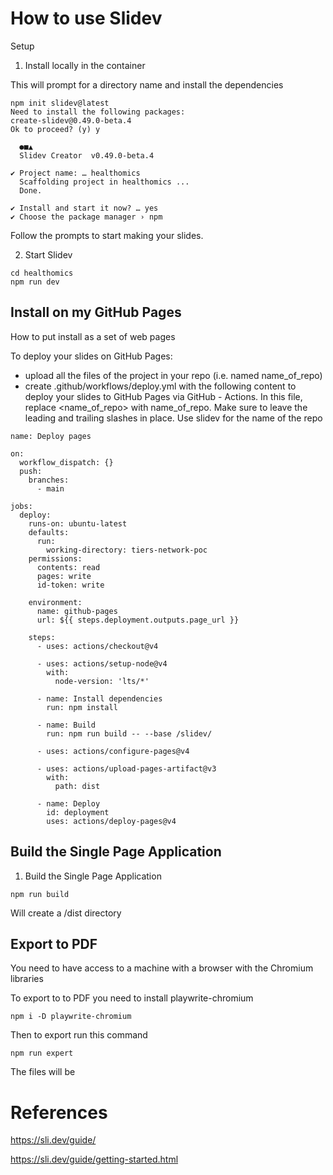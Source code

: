 # How to use Slidev


Setup
1. Install locally in the container

This will prompt for a directory name and install the dependencies

```
npm init slidev@latest
Need to install the following packages:
create-slidev@0.49.0-beta.4
Ok to proceed? (y) y

  ●■▲
  Slidev Creator  v0.49.0-beta.4

✔ Project name: … healthomics
  Scaffolding project in healthomics ...
  Done.

✔ Install and start it now? … yes
✔ Choose the package manager › npm
```
Follow the prompts to start making your slides.


2. Start Slidev
```
cd healthomics
npm run dev
```


## Install on my GitHub Pages

How to put install as a set of web pages

To deploy your slides on GitHub Pages:

- upload all the files of the project in your repo (i.e. named name_of_repo)
- create .github/workflows/deploy.yml with the following content to deploy your slides to GitHub Pages via GitHub - Actions. In this file, replace <name_of_repo> with name_of_repo. Make sure to leave the leading and trailing slashes in place.  Use slidev for the name of the repo
```
name: Deploy pages

on:
  workflow_dispatch: {}
  push:
    branches:
      - main

jobs:
  deploy:
    runs-on: ubuntu-latest
    defaults:
      run:
        working-directory: tiers-network-poc
    permissions:
      contents: read
      pages: write
      id-token: write

    environment:
      name: github-pages
      url: ${{ steps.deployment.outputs.page_url }}

    steps:
      - uses: actions/checkout@v4

      - uses: actions/setup-node@v4
        with:
          node-version: 'lts/*'

      - name: Install dependencies
        run: npm install

      - name: Build
        run: npm run build -- --base /slidev/

      - uses: actions/configure-pages@v4

      - uses: actions/upload-pages-artifact@v3
        with:
          path: dist

      - name: Deploy
        id: deployment
        uses: actions/deploy-pages@v4
```

## Build the Single Page Application 

1. Build the Single Page Application
```
npm run build
```

Will create a /dist directory


## Export to PDF


You need to have access to a machine with a browser with the Chromium libraries

To export to to PDF you need to install playwrite-chromium

```
npm i -D playwrite-chromium
```

Then to export run this command
```
npm run expert
```
The files will be 

# References

https://sli.dev/guide/

https://sli.dev/guide/getting-started.html